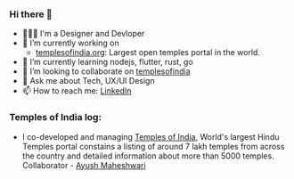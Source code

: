 ### Hi there 👋

- 🧑🏽‍💻 I'm a Designer and Devloper
- 🔭 I’m currently working on 
  - [templesofindia.org](https://templesofindia.org): Largest open temples portal in the world.
- 🌱 I’m currently learning nodejs, flutter, rust, go
- 👯 I’m looking to collaborate on [templesofindia](https://templesofindia.org/ourVision)
- 💬 Ask me about Tech, UX/UI Design
- 📫 How to reach me: [LinkedIn](https://www.linkedin.com/in/arunjayaramakrishnan/)

### Temples of India log: 
- I co-developed and managing [Temples of India](https://templesofindia.org), World's largest Hindu Temples portal constains a listing of around 7 lakh temples from across the country and detailed information about more than 5000 temples. Collaborator - [Ayush Maheshwari](https://github.com/ayushbiths) 


<!--
**ArunJRK/ArunJRK** is a ✨ _special_ ✨ repository because its `README.md` (this file) appears on your GitHub profile.

Here are some ideas to get you started:

- 🔭 I’m currently working on ...
- 🌱 I’m currently learning ...
- 👯 I’m looking to collaborate on ...
- 🤔 I’m looking for help with ...
- 💬 Ask me about ...
- 📫 How to reach me: ...
- 😄 Pronouns: ...
- ⚡ Fun fact: ...
-->
